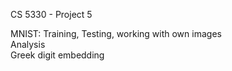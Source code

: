 CS 5330 - Project 5

MNIST: Training, Testing, working with own images  
Analysis  
Greek digit embedding  
